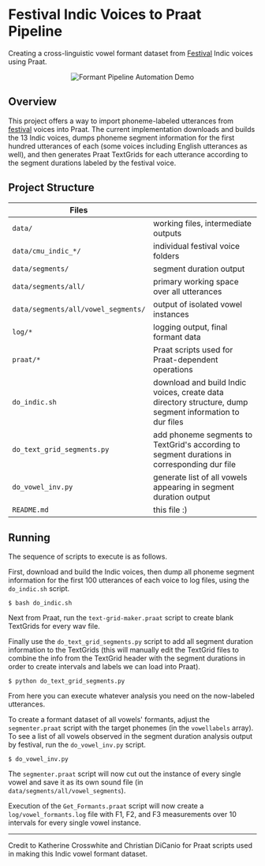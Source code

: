 # Festival Indic Voices to Praat Pipeline

Creating a cross-linguistic vowel formant dataset from
[Festival](http://festvox.org/) Indic voices using Praat.

<p align="center"><img src="data/formant_pipeline_automation_demo.gif" alt="Formant Pipeline Automation Demo"></p>

Overview
----

This project offers a way to import phoneme-labeled utterances from
[festival](http://festvox.org/) voices into Praat. The current implementation
downloads and builds the 13 Indic voices, dumps phoneme segment information for
the first hundred utterances of each (some voices including English utterances
as well), and then generates Praat TextGrids for each utterance according to
the segment durations labeled by the festival voice.

Project Structure
----

| Files                 |                   |
| --------------------- | ----------------- |
| `data/              ` | working files, intermediate outputs |
| `data/cmu_indic_*/  ` | individual festival voice folders |
| `data/segments/     ` | segment duration output |
| `data/segments/all/ ` | primary working space over all utterances |
| `data/segments/all/vowel_segments/` | output of isolated vowel instances |
| `log/*              ` | logging output, final formant data |
| `praat/*            ` | Praat scripts used for Praat-dependent operations |
| `do_indic.sh        ` | download and build Indic voices, create data directory structure, dump segment information to dur files |
| `do_text_grid_segments.py` | add phoneme segments to TextGrid's according to segment durations in corresponding dur file |
| `do_vowel_inv.py    ` | generate list of all vowels appearing in segment duration output |
| `README.md          ` | this file :) |

Running
----

The sequence of scripts to execute is as follows.

First, download and build the Indic voices, then dump all phoneme segment
information for the first 100 utterances of each voice to log files, using the
`do_indic.sh` script.

```
$ bash do_indic.sh
```

Next from Praat, run the `text-grid-maker.praat` script to create blank
TextGrids for every wav file.

Finally use the `do_text_grid_segments.py` script to add all segment duration
information to the TextGrids (this will manually edit the TextGrid files to
combine the info from the TextGrid header with the segment durations in order
to create intervals and labels we can load into Praat).

```
$ python do_text_grid_segments.py
```

From here you can execute whatever analysis you need on the now-labeled
utterances.

To create a formant dataset of all vowels' formants, adjust the
`segmenter.praat` script with the target phonemes (in the `vowellabels` array).
To see a list of all vowels observed in the segment duration analysis output by
festival, run the `do_vowel_inv.py` script.

```
$ do_vowel_inv.py
```

The `segmenter.praat` script will now cut out the instance of every single
vowel and save it as its own sound file (in `data/segments/all/vowel_segments`).

Execution of the `Get_Formants.praat` script will now create a
`log/vowel_formants.log` file with F1, F2, and F3 measurements over 10 intervals
for every single vowel instance.

----

Credit to Katherine Crosswhite and Christian DiCanio for Praat scripts used in
making this Indic vowel formant dataset.
